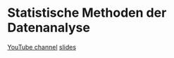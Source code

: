 # Statistische Methoden der Datenanalyse

[YouTube channel](https://www.youtube.com/WolfgangWaltenberger)
[slides](Folien.pdf)
